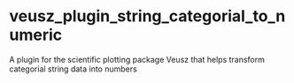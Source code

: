 # veusz_plugin_string_categorial_to_numeric
A plugin for the scientific plotting package Veusz that helps transform categorial string data into numbers
